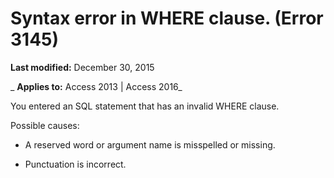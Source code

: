 
# Syntax error in WHERE clause. (Error 3145)

 **Last modified:** December 30, 2015

 _ **Applies to:** Access 2013 | Access 2016_

You entered an SQL statement that has an invalid WHERE clause.

Possible causes:


- A reserved word or argument name is misspelled or missing.
    
- Punctuation is incorrect.
    

